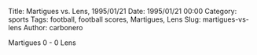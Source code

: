 Title: Martigues vs. Lens, 1995/01/21
Date: 1995/01/21 00:00
Category: sports
Tags: football, football scores, Martigues, Lens
Slug: martigues-vs-lens
Author: carbonero


Martigues 0 - 0 Lens
